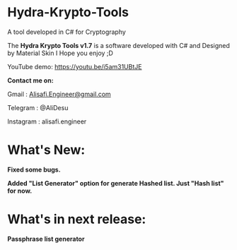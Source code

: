 # Hydra-Krypto-Tools
A tool developed in C# for Cryptography 

The **Hydra Krypto Tools v1.7** is a software developed with C# and Designed by Material Skin
I Hope you enjoy ;D

YouTube demo: https://youtu.be/i5am31UBtJE

**Contact me on:**

Gmail : Alisafi.Engineer@gmail.com

Telegram : @AliDesu

Instagram : alisafi.engineer

# What's New:
**Fixed some bugs.**

**Added "List Generator" option for generate Hashed list. Just "Hash list" for now.**

# What's in next release:
**Passphrase list generator**
